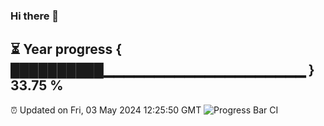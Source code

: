 ### Hi there 👋
⏳ Year progress { ██████████▁▁▁▁▁▁▁▁▁▁▁▁▁▁▁▁▁▁▁▁ } 33.75 %
---
⏰ Updated on Fri, 03 May 2024 12:25:50 GMT
![Progress Bar CI](https://github.com/liununu/liununu/workflows/Progress%20Bar%20CI/badge.svg)
